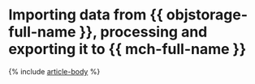 # Importing data from {{ objstorage-full-name }}, processing and exporting it to {{ mch-full-name }}

{% include [article-body](../../_tutorials/s3-dataproc-ch.md) %}
